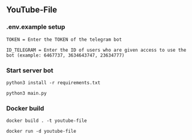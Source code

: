 ## YouTube-File

### .env.example setup
```
TOKEN = Enter the TOKEN of the telegram bot

ID_TELEGRAM = Enter the ID of users who are given access to use the bot (example: 6467737, 3634643747, 23634777)
```

### Start server bot

```
python3 install -r requirements.txt
```
```
python3 main.py
```

### Docker build

```
docker build . -t youtube-file
```
```
docker run -d youtube-file
```
